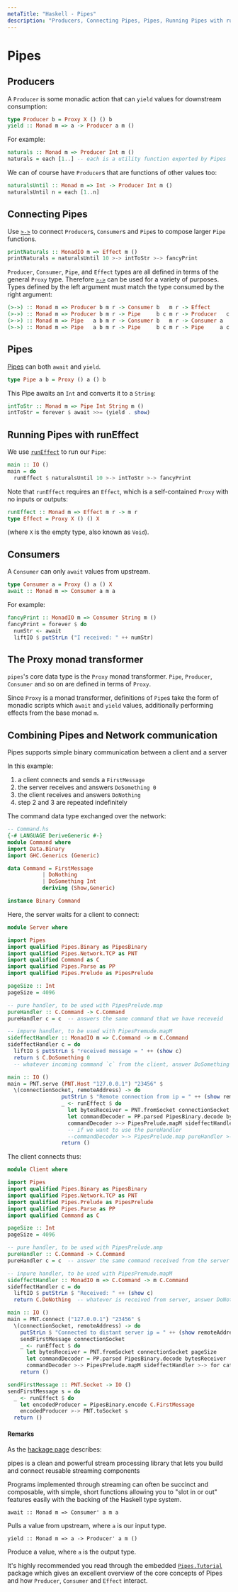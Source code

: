 ```yaml
---
metaTitle: "Haskell - Pipes"
description: "Producers, Connecting Pipes, Pipes, Running Pipes with runEffect, Consumers, The Proxy monad transformer, Combining Pipes and Network communication"
---
```


# Pipes



## Producers


A `Producer` is some monadic action that can `yield` values for downstream consumption:

```hs
type Producer b = Proxy X () () b
yield :: Monad m => a -> Producer a m ()

```

For example:

```hs
naturals :: Monad m => Producer Int m ()
naturals = each [1..] -- each is a utility function exported by Pipes

```

We can of course have `Producer`s that are functions of other values too:

```hs
naturalsUntil :: Monad m => Int -> Producer Int m ()
naturalsUntil n = each [1..n]

```



## Connecting Pipes


Use [`>->`](https://hackage.haskell.org/package/pipes-4.2.0/docs/Pipes.html#v:-62--45--62-) to connect `Producer`s, `Consumer`s and `Pipe`s to compose larger `Pipe` functions.

```hs
printNaturals :: MonadIO m => Effect m ()
printNaturals = naturalsUntil 10 >-> intToStr >-> fancyPrint

```

`Producer`, `Consumer`, `Pipe`, and `Effect` types are all defined in terms of the general `Proxy` type. Therefore [`>->`](https://hackage.haskell.org/package/pipes-4.2.0/docs/Pipes.html#v:-62--45--62-) can be used for a variety of purposes. Types defined by the left argument must match the type consumed by the right argument:

```hs
(>->) :: Monad m => Producer b m r -> Consumer b   m r -> Effect       m r
(>->) :: Monad m => Producer b m r -> Pipe     b c m r -> Producer   c m r
(>->) :: Monad m => Pipe   a b m r -> Consumer b   m r -> Consumer a   m r
(>->) :: Monad m => Pipe   a b m r -> Pipe     b c m r -> Pipe     a c m r

```



## Pipes


[Pipes](https://hackage.haskell.org/package/pipes-4.2.0/docs/Pipes.html#g:4) can both `await` and `yield`.

```hs
type Pipe a b = Proxy () a () b

```

This Pipe awaits an `Int` and converts it to a `String`:

```hs
intToStr :: Monad m => Pipe Int String m ()
intToStr = forever $ await >>= (yield . show)

```



## Running Pipes with runEffect


We use [`runEffect`](https://hackage.haskell.org/package/pipes-4.2.0/docs/Pipes.html#v:runEffect) to run our `Pipe`:

```hs
main :: IO ()
main = do
  runEffect $ naturalsUntil 10 >-> intToStr >-> fancyPrint

```

Note that `runEffect` requires an `Effect`, which is a self-contained `Proxy` with no inputs or outputs:

```hs
runEffect :: Monad m => Effect m r -> m r
type Effect = Proxy X () () X

```

(where `X` is the empty type, also known as `Void`).



## Consumers


A `Consumer` can only `await` values from upstream.

```hs
type Consumer a = Proxy () a () X
await :: Monad m => Consumer a m a

```

For example:

```hs
fancyPrint :: MonadIO m => Consumer String m ()
fancyPrint = forever $ do
  numStr <- await
  liftIO $ putStrLn ("I received: " ++ numStr)

```



## The Proxy monad transformer


`pipes`'s core data type is the `Proxy` monad transformer. `Pipe`, `Producer`, `Consumer` and so on are defined in terms of `Proxy`.

Since `Proxy` is a monad transformer, definitions of `Pipe`s take the form of monadic scripts which `await` and `yield` values, additionally performing effects from the base monad `m`.



## Combining Pipes and Network communication


Pipes supports simple binary communication between a client and a server

In this example:

1. a client connects and sends a `FirstMessage`
1. the server receives and answers `DoSomething 0`
1. the client receives and answers `DoNothing`
1. step 2 and 3 are repeated indefinitely

The command data type exchanged over the network:

```hs
-- Command.hs
{-# LANGUAGE DeriveGeneric #-}
module Command where
import Data.Binary
import GHC.Generics (Generic)

data Command = FirstMessage
           | DoNothing
           | DoSomething Int
           deriving (Show,Generic)

instance Binary Command

```

Here, the server waits for a client to connect:

```hs
module Server where

import Pipes 
import qualified Pipes.Binary as PipesBinary
import qualified Pipes.Network.TCP as PNT
import qualified Command as C
import qualified Pipes.Parse as PP
import qualified Pipes.Prelude as PipesPrelude

pageSize :: Int
pageSize = 4096

-- pure handler, to be used with PipesPrelude.map
pureHandler :: C.Command -> C.Command 
pureHandler c = c  -- answers the same command that we have receveid

-- impure handler, to be used with PipesPremude.mapM
sideffectHandler :: MonadIO m => C.Command -> m C.Command
sideffectHandler c = do
  liftIO $ putStrLn $ "received message = " ++ (show c)
  return $ C.DoSomething 0    
  -- whatever incoming command `c` from the client, answer DoSomething 0

main :: IO ()
main = PNT.serve (PNT.Host "127.0.0.1") "23456" $
  \(connectionSocket, remoteAddress) -> do
                 putStrLn $ "Remote connection from ip = " ++ (show remoteAddress)
                 _ <- runEffect $ do
                   let bytesReceiver = PNT.fromSocket connectionSocket pageSize
                   let commandDecoder = PP.parsed PipesBinary.decode bytesReceiver
                   commandDecoder >-> PipesPrelude.mapM sideffectHandler >-> for cat PipesBinary.encode >-> PNT.toSocket connectionSocket
                   -- if we want to use the pureHandler
                   --commandDecoder >-> PipesPrelude.map pureHandler >-> for cat PipesBinary.Encode >-> PNT.toSocket connectionSocket
                 return ()

```

The client connects thus:

```hs
module Client where

import Pipes
import qualified Pipes.Binary as PipesBinary
import qualified Pipes.Network.TCP as PNT
import qualified Pipes.Prelude as PipesPrelude
import qualified Pipes.Parse as PP
import qualified Command as C

pageSize :: Int
pageSize = 4096

-- pure handler, to be used with PipesPrelude.amp
pureHandler :: C.Command -> C.Command 
pureHandler c = c  -- answer the same command received from the server

-- inpure handler, to be used with PipesPremude.mapM
sideffectHandler :: MonadIO m => C.Command -> m C.Command
sideffectHandler c = do
  liftIO $ putStrLn $ "Received: " ++ (show c)
  return C.DoNothing  -- whatever is received from server, answer DoNothing

main :: IO ()
main = PNT.connect ("127.0.0.1") "23456" $
  \(connectionSocket, remoteAddress) -> do
    putStrLn $ "Connected to distant server ip = " ++ (show remoteAddress)
    sendFirstMessage connectionSocket
    _ <- runEffect $ do
      let bytesReceiver = PNT.fromSocket connectionSocket pageSize
      let commandDecoder = PP.parsed PipesBinary.decode bytesReceiver
      commandDecoder >-> PipesPrelude.mapM sideffectHandler >-> for cat PipesBinary.encode >-> PNT.toSocket connectionSocket
    return ()

sendFirstMessage :: PNT.Socket -> IO ()
sendFirstMessage s = do
  _ <- runEffect $ do
    let encodedProducer = PipesBinary.encode C.FirstMessage 
    encodedProducer >-> PNT.toSocket s  
  return ()

```



#### Remarks


As the [hackage page](https://hackage.haskell.org/package/pipes) describes:

> 
<p>pipes is a clean and powerful stream processing library that lets you
build and connect reusable streaming components</p>


Programs implemented through streaming can often be succinct and composable, with simple, short functions allowing you to "slot in or out" features easily with the backing of the  Haskell type system.

`await :: Monad m => Consumer' a m a`

Pulls a value from upstream, where `a` is our input type.

`yield :: Monad m => a -> Producer' a m ()`

Produce a value, where `a` is the output type.

It's highly recommended you read through the embedded [`Pipes.Tutorial`](https://hackage.haskell.org/package/pipes-4.2.0/docs/Pipes-Tutorial.html) package which gives an excellent overview of the core concepts of Pipes and how `Producer`, `Consumer` and `Effect` interact.

